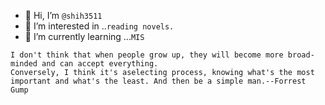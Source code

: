 - 👋 Hi, I’m `@shih3511`
- 👀 I’m interested in ..`reading novels.`
- 🌱 I’m currently learning ...`MIS`
```
I don't think that when people grow up, they will become more broad-minded and can accept everything.
Conversely, I think it's aselecting process, knowing what's the most important and what's the least. And then be a simple man.--Forrest Gump
```
<!---
shih3511/shih3511 is a ✨ special ✨ repository because its `README.md` (this file) appears on your GitHub profile.
You can click the Preview link to take a look at your changes.
--->
